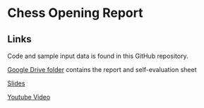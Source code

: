 # Chess Opening Report
## Links
Code and sample input data is found in this GitHub repository.

[Google Drive folder](https://drive.google.com/drive/folders/1WmgiYEoT5-L415B1Xz561GPpcumeVP4o?usp=sharing) contains the report and self-evaluation sheet

[Slides](https://www.canva.com/design/DAGWuAiOT4U/T5_8yDdJ_lOhGMMA7EX72Q/edit?utm_content=DAGWuAiOT4U&utm_campaign=designshare&utm_medium=link2&utm_source=sharebutton)

[Youtube Video]()
